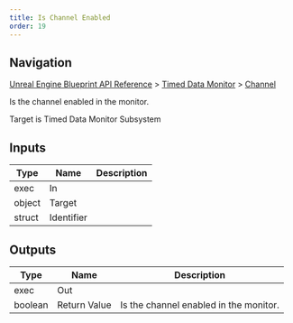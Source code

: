 ```yaml
---
title: Is Channel Enabled
order: 19
---
```

## Navigation

[Unreal Engine Blueprint API Reference](https://dev.epicgames.com/documentation/en-us/unreal-engine/BlueprintAPI) > [Timed Data Monitor](https://dev.epicgames.com/documentation/en-us/unreal-engine/BlueprintAPI/TimedDataMonitor) > [Channel](https://dev.epicgames.com/documentation/en-us/unreal-engine/BlueprintAPI/TimedDataMonitor/Channel)

Is the channel enabled in the monitor.

Target is Timed Data Monitor Subsystem

## Inputs

| Type | Name | Description |
| --- | --- | --- |
| exec | In |  |
| object | Target |  |
| struct | Identifier |  |

## Outputs

| Type | Name | Description |
| --- | --- | --- |
| exec | Out |  |
| boolean | Return Value | Is the channel enabled in the monitor. |
